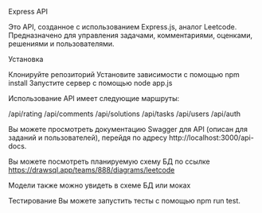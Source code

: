 Express API

Это API, созданное с использованием Express.js, аналог Leetcode. Предназначено для управления задачами, комментариями, оценками, решениями и пользователями.

Установка

Клонируйте репозиторий
Установите зависимости с помощью npm install
Запустите сервер с помощью node app.js

Использование
API имеет следующие маршруты:


/api/rating
/api/comments
/api/solutions
/api/tasks
/api/users
/api/auth

Вы можете просмотреть документацию Swagger для API (описан для заданий и пользователей), перейдя по адресу http://localhost:3000/api-docs.

Вы можете посмотреть планируемую схему БД по ссылке https://drawsql.app/teams/888/diagrams/leetcode

Модели также можно увидеть в схеме БД или моках

Тестирование
Вы можете запустить тесты с помощью npm run test.